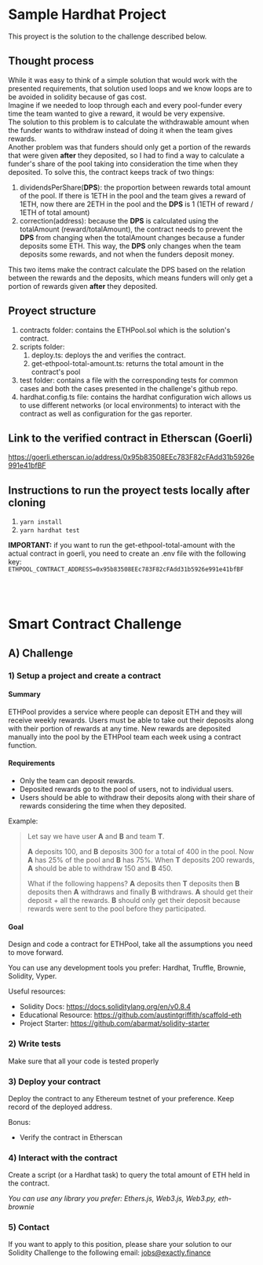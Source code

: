 

# Sample Hardhat Project
This proyect is the solution to the challenge described below.
## Thought process
While it was easy to think of a simple solution that would work with the presented requirements, that solution used loops and we know loops are to be avoided in solidity because of gas cost.  
Imagine if we needed to loop through each and every pool-funder every time the team wanted to give a reward, it would be very expensive.  
The solution to this problem is to calculate the withdrawable amount when the funder wants to withdraw instead of doing it when the team gives rewards.  
Another problem was that funders should only get a portion of the rewards that were given **after** they deposited, so I had to find a way to calculate a funder's share of the pool taking into consideration the time when they deposited.
To solve this, the contract keeps track of two things:  
1. dividendsPerShare(**DPS**): the proportion between rewards total amount of the pool. If there is 1ETH in the pool and the team gives a reward of 1ETH, now there are 2ETH in the pool and the **DPS** is 1 (1ETH of reward / 1ETH of total amount)
2. correction(address): because the **DPS** is calculated using the totalAmount (reward/totalAmount), the contract needs to prevent the **DPS** from changing when the totalAmount changes because a funder deposits some ETH. This way, the **DPS** only changes when the team deposits some rewards, and not when the funders deposit money.

This two items make the contract calculate the DPS based on the relation between the rewards and the deposits, which means funders will only get a portion of rewards given **after** they deposited.

## Proyect structure
1. contracts folder: contains the ETHPool.sol which is the solution's contract.
2. scripts folder:
   1. deploy.ts: deploys the and verifies the contract.
   2. get-ethpool-total-amount.ts: returns the total amount in the contract's pool
3. test folder: contains a file with the corresponding tests for common cases and both the cases presented in the challenge's github repo.
4. hardhat.config.ts file: contains the hardhat configuration wich allows us to use different networks (or local environments) to interact with the contract as well as configuration for the gas reporter.  

## Link to the verified contract in Etherscan (Goerli)
https://goerli.etherscan.io/address/0x95b83508EEc783F82cFAdd31b5926e991e41bfBF

## Instructions to run the proyect tests locally after cloning
1. ```yarn install```
2. ```yarn hardhat test```  

**IMPORTANT:** if you want to run the get-ethpool-total-amount with the actual contract in goerli, you need to create an .env file with the following key:
```ETHPOOL_CONTRACT_ADDRESS=0x95b83508EEc783F82cFAdd31b5926e991e41bfBF```  

<br/><br/>
# Smart Contract Challenge

## A) Challenge

### 1) Setup a project and create a contract

#### Summary

ETHPool provides a service where people can deposit ETH and they will receive weekly rewards. Users must be able to take out their deposits along with their portion of rewards at any time. New rewards are deposited manually into the pool by the ETHPool team each week using a contract function.

#### Requirements

- Only the team can deposit rewards.
- Deposited rewards go to the pool of users, not to individual users.
- Users should be able to withdraw their deposits along with their share of rewards considering the time when they deposited.

Example:

> Let say we have user **A** and **B** and team **T**.
>
> **A** deposits 100, and **B** deposits 300 for a total of 400 in the pool. Now **A** has 25% of the pool and **B** has 75%. When **T** deposits 200 rewards, **A** should be able to withdraw 150 and **B** 450.
>
> What if the following happens? **A** deposits then **T** deposits then **B** deposits then **A** withdraws and finally **B** withdraws.
> **A** should get their deposit + all the rewards.
> **B** should only get their deposit because rewards were sent to the pool before they participated.

#### Goal

Design and code a contract for ETHPool, take all the assumptions you need to move forward.

You can use any development tools you prefer: Hardhat, Truffle, Brownie, Solidity, Vyper.

Useful resources:

- Solidity Docs: https://docs.soliditylang.org/en/v0.8.4
- Educational Resource: https://github.com/austintgriffith/scaffold-eth
- Project Starter: https://github.com/abarmat/solidity-starter

### 2) Write tests

Make sure that all your code is tested properly

### 3) Deploy your contract

Deploy the contract to any Ethereum testnet of your preference. Keep record of the deployed address.

Bonus:

- Verify the contract in Etherscan

### 4) Interact with the contract

Create a script (or a Hardhat task) to query the total amount of ETH held in the contract.

_You can use any library you prefer: Ethers.js, Web3.js, Web3.py, eth-brownie_

### 5) Contact
If you want to apply to this position, please share your solution to our Solidity Challenge to the following email: jobs@exactly.finance

